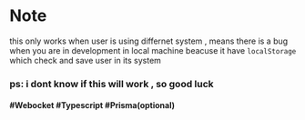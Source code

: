 # Note 
 this only works when user is using differnet system , means there is a bug when you are in development in local machine beacuse it have `localStorage` which check and save user in its system 
 ### ps: i dont know if this will work , so good luck
 

#### #Webocket #Typescript #Prisma(optional)
